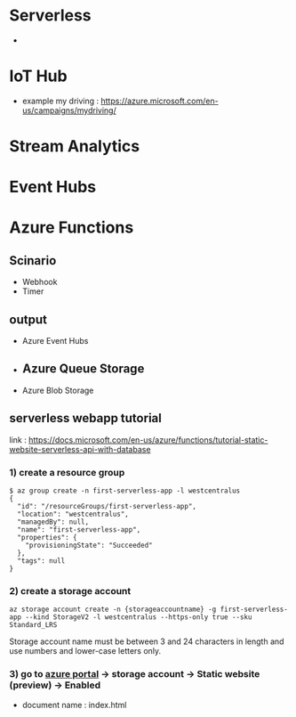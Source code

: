 # Serverless 
- 
# IoT Hub 
- example my driving : https://azure.microsoft.com/en-us/campaigns/mydriving/

# Stream Analytics 

# Event Hubs

# Azure Functions 
## Scinario 
- Webhook
- Timer 
## output 
- Azure Event Hubs
- Azure Queue Storage 
  - 
- Azure Blob Storage 

## serverless webapp tutorial 
link : https://docs.microsoft.com/en-us/azure/functions/tutorial-static-website-serverless-api-with-database 

### 1) create a resource group
```
$ az group create -n first-serverless-app -l westcentralus
{
  "id": "/resourceGroups/first-serverless-app",
  "location": "westcentralus",
  "managedBy": null,
  "name": "first-serverless-app",
  "properties": {
    "provisioningState": "Succeeded"
  },
  "tags": null
}
```

### 2) create a storage account 
```
az storage account create -n {storageaccountname} -g first-serverless-app --kind StorageV2 -l westcentralus --https-only true --sku Standard_LRS
```
Storage account name must be between 3 and 24 characters in length and use numbers and lower-case letters only.

### 3) go to [azure portal](https://portal.azure.com) -> storage account -> Static website (preview) -> Enabled 
- document name : index.html 
